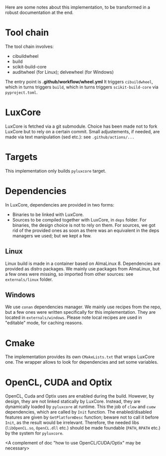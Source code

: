 Here are some notes about this implementation, to be transformed in a robust
documentation at the end.

# Tool chain
The tool chain involves:
- cibuildwheel
- build
- scikit-build-core
- auditwheel (for Linux); delvewheel (for Windows)

The entry point is **.github/workflow/wheel.yml**
It triggers `cibuildwheel`, which in turns triggers `build`, which in turns
triggers `scikit-build-core` via `pyproject.toml`.

# LuxCore
LuxCore is fetched via a git submodule. Choice has been made not to fork
LuxCore but to rely on a certain commit. Small adjustements, if needed, are
made via text manipulation (sed etc.): see `.github/actions/...`

# Targets
This implementation only builds `pyluxcore` target.

# Dependencies
In LuxCore, dependencies are provided in two forms:
- Binaries to be linked with LuxCore.
- Sources to be compiled together with LuxCore, in `deps` folder.
For binaries, the design choice is not to rely on them. For sources, we got rid
of the provided ones as soon as there was an equivalent in the deps managers we
used; but we kept a few.

## Linux
Linux build is made in a container based on AlmaLinux 8.
Dependencies are provided as distro packages.
We mainly use packages from AlmaLinux, but a few ones were missing, so imported from other sources: see `externals/linux` folder.

## Windows
We use `conan` dependencies manager. We mainly use recipes from the repo, but a
few ones were written specifically for this implementation. They are located in
`externals/windows`. Please note local recipes are used in "editable" mode, for
caching reasons.

# Cmake
The implementation provides its own `CMakeLists.txt` that wraps LuxCore one. The wrapper allows to look for dependencies and set some variables.

# OpenCL, CUDA and Optix
OpenCL, Cuda and Optix uses are enabled during the build.
However, by design, they are not linked statically by LuxCore.
Instead, they are dynamically loaded by `pyluxcore` at runtime. This the job of
`clew` and `cuew` dependencies, which are called by `Init` function. The
enabled/disabled features are given by `GetPlatformDesc` function; beware not
to call it before `Init`, as the result would be irrelevant.
Therefore, the needed libs (`libOpenCL.so`, `OpenCL.dll` etc.) should be made foundable (`PATH`, `RPATH` etc.) by the system for `pyluxcore`.

<A complement of doc "how to use OpenCL/CUDA/Optix" may be necessary>
<Containerized execution may be tricky>
